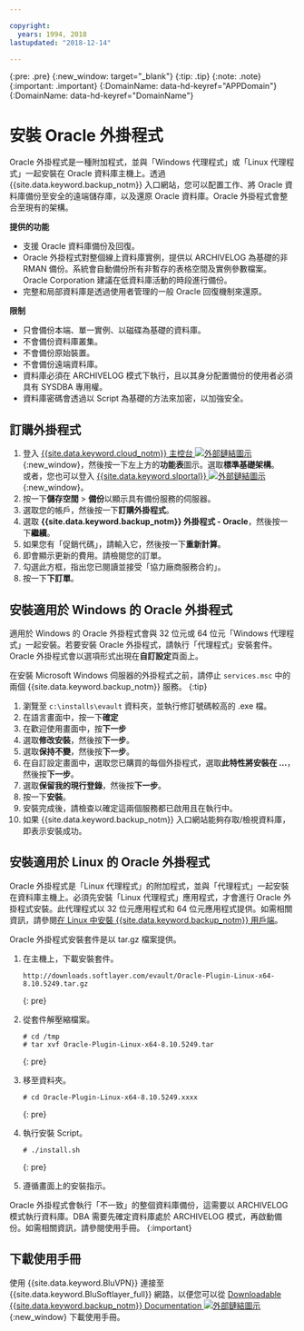 ```yaml
---

copyright:
  years: 1994, 2018
lastupdated: "2018-12-14"

---
```

{:pre: .pre}
{:new_window: target="_blank"}
{:tip: .tip}
{:note: .note}
{:important: .important}
{:DomainName: data-hd-keyref="APPDomain"}
{:DomainName: data-hd-keyref="DomainName"}

# 安裝 Oracle 外掛程式

Oracle 外掛程式是一種附加程式，並與「Windows 代理程式」或「Linux 代理程式」一起安裝在 Oracle 資料庫主機上。透過 {{site.data.keyword.backup_notm}} 入口網站，您可以配置工作、將 Oracle 資料庫備份至安全的遠端儲存庫，以及還原 Oracle 資料庫。Oracle 外掛程式會整合至現有的架構。

**提供的功能**

- 支援 Oracle 資料庫備份及回復。
- Oracle 外掛程式對整個線上資料庫實例，提供以 ARCHIVELOG 為基礎的非 RMAN 備份。系統會自動備份所有非暫存的表格空間及實例參數檔案。Oracle Corporation 建議在低資料庫活動的時段進行備份。
- 完整和局部資料庫是透過使用者管理的一般 Oracle 回復機制來還原。

**限制**
- 只會備份本端、單一實例、以磁碟為基礎的資料庫。
- 不會備份資料庫叢集。
- 不會備份原始裝置。
- 不會備份遠端資料庫。
- 資料庫必須在 ARCHIVELOG 模式下執行，且以其身分配置備份的使用者必須具有 SYSDBA 專用權。
- 資料庫密碼會透過以 Script 為基礎的方法來加密，以加強安全。

## 訂購外掛程式

1. 登入 [{{site.data.keyword.cloud_notm}} 主控台 ![外部鏈結圖示](../../icons/launch-glyph.svg "外部鏈結圖示")](https://{DomainName}/){:new_window}，然後按一下左上方的**功能表**圖示。選取**標準基礎架構**。<br/>
或者，您也可以登入 [{{site.data.keyword.slportal}} ![外部鏈結圖示](../../icons/launch-glyph.svg "外部鏈結圖示")](https://control.softlayer.com/){:new_window}。
2. 按一下**儲存空間** > **備份**以顯示具有備份服務的伺服器。
3. 選取您的帳戶，然後按一下**訂購外掛程式**。
4. 選取 **{{site.data.keyword.backup_notm}} 外掛程式 - Oracle**，然後按一下**繼續**。
5. 如果您有「促銷代碼」，請輸入它，然後按一下**重新計算**。
6. 即會顯示更新的費用。請檢閱您的訂單。
7. 勾選此方框，指出您已閱讀並接受「協力廠商服務合約」。
8. 按一下**下訂單**。

## 安裝適用於 Windows 的 Oracle 外掛程式

適用於 Windows 的 Oracle 外掛程式會與 32 位元或 64 位元「Windows 代理程式」一起安裝。若要安裝 Oracle 外掛程式，請執行「代理程式」安裝套件。Oracle 外掛程式會以選項形式出現在**自訂設定**頁面上。

在安裝 Microsoft Windows 伺服器的外掛程式之前，請停止 `services.msc` 中的兩個 {{site.data.keyword.backup_notm}} 服務。
{:tip}

1. 瀏覽至 `c:\installs\evault` 資料夾，並執行修訂號碼較高的 .exe 檔。
2. 在語言畫面中，按一下**確定**
3. 在歡迎使用畫面中，按**下一步**
4. 選取**修改安裝**，然後按**下一步**。
5. 選取**保持不變**，然後按**下一步**。
6. 在自訂設定畫面中，選取您已購買的每個外掛程式，選取**此特性將安裝在 ...**，然後按**下一步**。
7. 選取**保留我的現行登錄**，然後按**下一步**。
8. 按一下**安裝**。
9. 安裝完成後，請檢查以確定這兩個服務都已啟用且在執行中。
10. 如果 {{site.data.keyword.backup_notm}} 入口網站能夠存取/檢視資料庫，即表示安裝成功。

## 安裝適用於 Linux 的 Oracle 外掛程式

Oracle 外掛程式是「Linux 代理程式」的附加程式，並與「代理程式」一起安裝在資料庫主機上。必須先安裝「Linux 代理程式」應用程式，才會進行 Oracle 外掛程式安裝。此代理程式以 32 位元應用程式和 64 位元應用程式提供。如需相關資訊，請參閱[在 Linux 中安裝 {{site.data.keyword.backup_notm}} 用戶端](install-backup-client-linux.html)。

Oracle 外掛程式安裝套件是以 tar.gz 檔案提供。

1. 在主機上，下載安裝套件。
   ```
   http://downloads.softlayer.com/evault/Oracle-Plugin-Linux-x64-8.10.5249.tar.gz
   ```
   {: pre}

2. 從套件解壓縮檔案。
   ```
   # cd /tmp
   # tar xvf Oracle-Plugin-Linux-x64-8.10.5249.tar
   ```
   {: pre}

3. 移至資料夾。
   ```
   # cd Oracle-Plugin-Linux-x64-8.10.5249.xxxx
   ```
   {: pre}

4. 執行安裝 Script。
   ```
   # ./install.sh
   ```
   {: pre}

5. 遵循畫面上的安裝指示。

Oracle 外掛程式會執行「不一致」的整個資料庫備份，這需要以 ARCHIVELOG 模式執行資料庫。DBA 需要先確定資料庫處於 ARCHIVELOG 模式，再啟動備份。如需相關資訊，請參閱使用手冊。
{:important}


## 下載使用手冊

使用 {{site.data.keyword.BluVPN}} 連接至 {{site.data.keyword.BluSoftlayer_full}} 網路，以便您可以從 [Downloadable {{site.data.keyword.backup_notm}} Documentation ![外部鏈結圖示](../../icons/launch-glyph.svg "外部鏈結圖示")](http://downloads.service.softlayer.com/evault/Documentation/){:new_window} 下載使用手冊。
